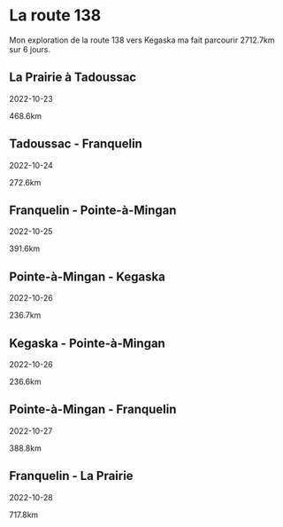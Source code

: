 # La route 138

Mon exploration de la route 138 vers Kegaska ma fait parcourir 
2712.7km sur 6 jours.

## La Prairie à Tadoussac

2022-10-23

468.6km

## Tadoussac - Franquelin

2022-10-24

272.6km

## Franquelin - Pointe-à-Mingan

2022-10-25

391.6km

## Pointe-à-Mingan - Kegaska

2022-10-26

236.7km


## Kegaska - Pointe-à-Mingan

2022-10-26

236.6km

## Pointe-à-Mingan - Franquelin

2022-10-27

388.8km

## Franquelin - La Prairie

2022-10-28

717.8km


